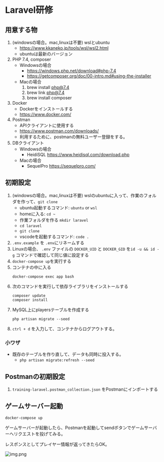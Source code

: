 # Laravel研修

## 用意する物
1. (windowsの場合。mac,linuxは不要) wslとubuntu
    * https://www.kkaneko.jp/tools/wsl/wsl2.html
    * ubuntuは最新のバージョン
1. PHP 7.4, composer
   * Windowsの場合
     * https://windows.php.net/download#php-7.4
     * https://getcomposer.org/doc/00-intro.md#using-the-installer
   * Macの場合
     1. brew install php@7.4
     1. brew link php@7.4
     1. brew install composer
1. Docker
    * Dockerをインストールする
    * https://www.docker.com/
1. Postman
   * APIクライアントに使用する
   * https://www.postman.com/downloads/
   * 利用するために、postmanの無料ユーザー登録をする。
1. DBクライアント
   * Windowsの場合
     * HeidiSQL https://www.heidisql.com/download.php
   * Macの場合
     * SequelPro https://sequelpro.com/

## 初期設定
1. (windowsの場合。mac,linuxは不要) wslのubuntuに入って、作業のフォルダを作って、`git clone`
    * ubuntu起動するコマンド: `ubuntu` or `wsl`
    * homeに入る: `cd ~`
    * 作業フォルダを作る `mkdir laravel`
    * `cd laravel`
    * `git clone`
    * vscodeを起動するコマンド: `code .`
1. `.env.example` を `.env`にリネームする
1. Linuxの場合、 `.env` ファイルの `DOCKER_UID` と `DOCKER_GID` を`id -u && id -g` コマンドで確認して同じ値に設定する
1. `docker-compose up`を実行する
1. コンテナの中に入る
    ```
    docker-compose exec app bash
    ```
1. 次のコマンドを実行して依存ライブラリをインストールする
    ```
    composer update
    composer install
    ```
1. MySQL上にplayersテーブルを作成する
    ```
    php artisan migrate --seed
    ```
1. `ctrl + d` を入力して、コンテナからログアウトする。

### 小ワザ
* 既存のテーブルを作り直して、データも同時に投入する。
    * `php artisan migrate:refresh --seed`

## Postmanの初期設定
1. `training-laravel.postman_collection.json` をPostmanにインポートする

## ゲームサーバー起動
```
docker-compose up
```

ゲームサーバーが起動したら、Postmanを起動してsendボタンでゲームサーバーへリクエストを投げてみる。

レスポンスとしてプレイヤー情報が返ってきたらOK。

![img.png](postman.png)
